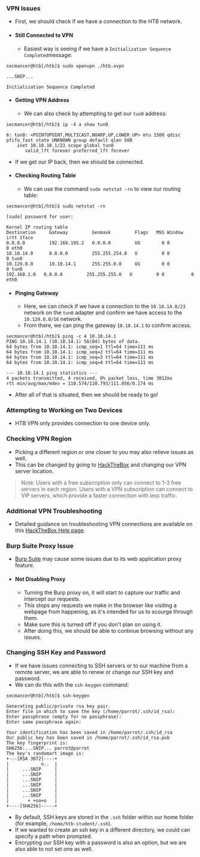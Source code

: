 ### VPN Issues
- First, we should check if we have a connection to the HTB network.
- #### Still Connected to VPN
	- Easiest way is seeing if we have a `Initialization Sequence Completed`message:
```shell-session
secmancer@htb[/htb]$ sudo openvpn ./htb.ovpn

...SNIP...

Initialization Sequence Completed
```
- #### Getting VPN Address
	- We can also check by attempting to get our `tun0` address:
```shell-session
secmancer@htb[/htb]$ ip -4 a show tun0

6: tun0: <POINTOPOINT,MULTICAST,NOARP,UP,LOWER_UP> mtu 1500 qdisc pfifo_fast state UNKNOWN group default qlen 500
    inet 10.10.10.1/23 scope global tun0
       valid_lft forever preferred_lft forever
```

- If we get our IP back, then we should be connected.
- #### Checking Routing Table
	- We can use the command `sudo netstat -rn` to view our routing table:
```shell-session
secmancer@htb[/htb]$ sudo netstat -rn

[sudo] password for user: 

Kernel IP routing table
Destination     Gateway         Genmask         Flags   MSS Window  irtt Iface
0.0.0.0         192.168.195.2   0.0.0.0         UG        0 0          0 eth0
10.10.14.0      0.0.0.0         255.255.254.0   U         0 0          0 tun0
10.129.0.0      10.10.14.1      255.255.0.0     UG        0 0          0 tun0
192.168.1.0   0.0.0.0         255.255.255.0   U         0 0          0 eth0
```
- #### Pinging Gateway
	- Here, we can check if we have a connection to the `10.10.14.0/23` network on the `tun0` adapter and confirm we have access to the `10.129.0.0/16` network.
	- From there, we can ping the gateway `10.10.14.1` to confirm access.
```shell-session
secmancer@htb[/htb]$ ping -c 4 10.10.14.1
PING 10.10.14.1 (10.10.14.1) 56(84) bytes of data.
64 bytes from 10.10.14.1: icmp_seq=1 ttl=64 time=111 ms
64 bytes from 10.10.14.1: icmp_seq=2 ttl=64 time=111 ms
64 bytes from 10.10.14.1: icmp_seq=3 ttl=64 time=111 ms
64 bytes from 10.10.14.1: icmp_seq=4 ttl=64 time=111 ms

--- 10.10.14.1 ping statistics ---
4 packets transmitted, 4 received, 0% packet loss, time 3012ms
rtt min/avg/max/mdev = 110.574/110.793/111.056/0.174 ms
```
- After all of that is situated, then we should be ready to go!


### Attempting to Working on Two Devices
- HTB VPN only provides connection to one device only.

### Checking VPN Region
- Picking a different region or one closer to you may also relieve issues as well.
- This can be changed by going to [HackTheBox](https://app.hackthebox.eu/home) and changing our VPN server location.

> Note: Users with a free subscription only can connect to 1-3 free servers in each region. Users with a VPN subscription can connect to VIP servers, which provide a faster connection with less traffic.

### Additional VPN Troubleshooting
- Detailed guidance on troubleshooting VPN connections are available on this [HackTheBox Help page](https://help.hackthebox.eu/troubleshooting/v2-vpn-connection-troubleshooting).

### Burp Suite Proxy Issue
- [Burp Suite](https://portswigger.net/burp/communitydownload) may cause some issues due to its web application proxy feature.
- #### Not Disabling Proxy
	- Turning the Burp proxy on, it will start to capture our traffic and intercept our requests. 
	- This stops any requests we make in the browser like visiting a webpage from happening, as it's intended for us to scourge through them.
	- Make sure this is turned off if you don't plan on using it.
	- After doing this, we should be able to continue browsing without any issues.

### Changing SSH Key and Password
- If we have issues connecting to SSH servers or to our machine from a remote server, we are able to renew or change our SSH key and password.
- We can do this with the `ssh-keygen` command:
```shell-session
secmancer@htb[/htb]$ ssh-keygen

Generating public/private rsa key pair.
Enter file in which to save the key (/home/parrot/.ssh/id_rsa): 
Enter passphrase (empty for no passphrase):
Enter same passphrase again:

Your identification has been saved in /home/parrot/.ssh/id_rsa
Our public key has been saved in /home/parrot/.ssh/id_rsa.pub
The key fingerprint is:
SHA256:...SNIP... parrot@parrot
The key's randomart image is:
+---[RSA 3072]----+
|            o..  |
|     ...SNIP     |
|     ...SNIP     |
|     ...SNIP     |
|     ...SNIP     |
|     ...SNIP     |
|     ...SNIP     |
|       + +oo+o   |
+----[SHA256]-----+
```

- By default, SSH keys are stored in the `.ssh` folder within our home folder (for example, `/home/htb-student/.ssh`). 
- If we wanted to create an ssh key in a different directory, we could can specify a path when prompted. 
- Encrypting our SSH key with a password is also an option, but we are also able to not set one as well.